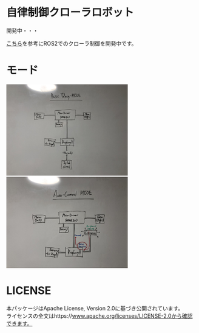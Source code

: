 # 自律制御クローラロボット

開発中・・・

[こちら](https://github.com/ShunjiHashimoto/cugo)を参考にROS2でのクローラ制御を開発中です。

# モード
<img src="https://github.com/tstaisyu/ts_crawler/blob/main/img/IMG_9567.jpg" width="320px" title="Basic Teleop MODE">
<img src="https://github.com/tstaisyu/ts_crawler/blob/main/img/IMG_9568.jpg" width="320px" title="Auto-control MODE">



# LICENSE
本パッケージはApache License, Version 2.0に基づき公開されています。  
ライセンスの全文はhttps://www.apache.org/licenses/LICENSE-2.0から確認できます。
